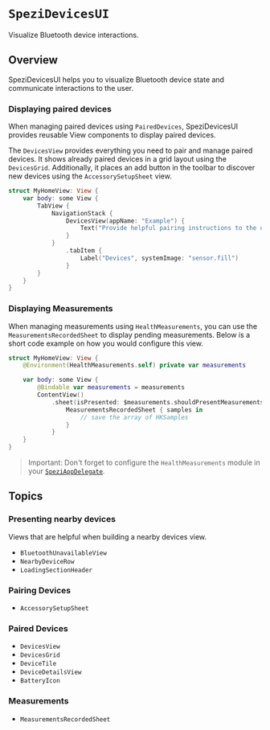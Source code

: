 # ``SpeziDevicesUI``

Visualize Bluetooth device interactions.

<!--

This source file is part of the Stanford Spezi open-source project

SPDX-FileCopyrightText: 2024 Stanford University and the project authors (see CONTRIBUTORS.md)

SPDX-License-Identifier: MIT

-->

## Overview

SpeziDevicesUI helps you to visualize Bluetooth device state and communicate interactions to the user.

### Displaying paired devices

When managing paired devices using ``PairedDevices``, SpeziDevicesUI provides reusable View components to display paired devices.

The ``DevicesView`` provides everything you need to pair and manage paired devices. 
It shows already paired devices in a grid layout using the ``DevicesGrid``. Additionally, it places an add button in the toolbar
to discover new devices using the ``AccessorySetupSheet`` view.

```swift
struct MyHomeView: View {
    var body: some View {
        TabView {
            NavigationStack {
                DevicesView(appName: "Example") {
                    Text("Provide helpful pairing instructions to the user.")
                }
            }
                .tabItem {
                    Label("Devices", systemImage: "sensor.fill")
                }
        }
    }
}
```

### Displaying Measurements

When managing measurements using ``HealthMeasurements``, you can use the ``MeasurementsRecordedSheet`` to display pending measurements.
Below is a short code example on how you would configure this view.

```swift
struct MyHomeView: View {
    @Environment(HealthMeasurements.self) private var measurements

    var body: some View {
        @Bindable var measurements = measurements
        ContentView()
            .sheet(isPresented: $measurements.shouldPresentMeasurements) {
                MeasurementsRecordedSheet { samples in
                    // save the array of HKSamples
                }
            }
    }
}
```

> Important: Don't forget to configure the `HealthMeasurements` module in
    your [`SpeziAppDelegate`](https://swiftpackageindex.com/stanfordspezi/spezi/documentation/spezi/speziappdelegate).

## Topics

### Presenting nearby devices

Views that are helpful when building a nearby devices view.

- ``BluetoothUnavailableView``
- ``NearbyDeviceRow``
- ``LoadingSectionHeader``

### Pairing Devices

- ``AccessorySetupSheet``

### Paired Devices

- ``DevicesView``
- ``DevicesGrid``
- ``DeviceTile``
- ``DeviceDetailsView``
- ``BatteryIcon``

### Measurements

- ``MeasurementsRecordedSheet``
